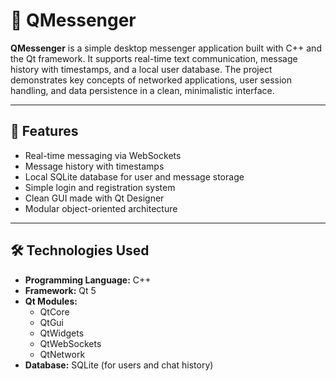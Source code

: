 # 💬 QMessenger

**QMessenger** is a simple desktop messenger application built with C++ and the Qt framework. It supports real-time text communication, message history with timestamps, and a local user database. The project demonstrates key concepts of networked applications, user session handling, and data persistence in a clean, minimalistic interface.

---

## 🚀 Features

- Real-time messaging via WebSockets
- Message history with timestamps
- Local SQLite database for user and message storage
- Simple login and registration system
- Clean GUI made with Qt Designer
- Modular object-oriented architecture

---

## 🛠️ Technologies Used

- **Programming Language:** C++
- **Framework:** Qt 5
- **Qt Modules:**
  - QtCore
  - QtGui
  - QtWidgets
  - QtWebSockets
  - QtNetwork
- **Database:** SQLite (for users and chat history)
